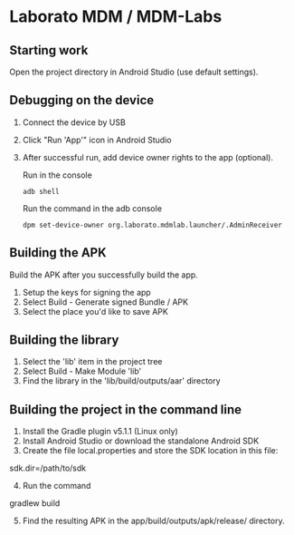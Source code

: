 # Laborato MDM / MDM-Labs

## Starting work

Open the project directory in Android Studio (use default settings).

## Debugging on the device

1. Connect the device by USB
2. Click "Run 'App'" icon in Android Studio
3. After successful run, add device owner rights to the app (optional).

    Run in the console
   
    `adb shell`

    Run the command in the adb console
   
    `dpm set-device-owner org.laborato.mdmlab.launcher/.AdminReceiver`

## Building the APK

Build the APK after you successfully build the app.

1. Setup the keys for signing the app
2. Select Build - Generate signed Bundle / APK
3. Select the place you'd like to save APK

## Building the library

1. Select the 'lib' item in the project tree
2. Select Build - Make Module 'lib'
3. Find the library in the 'lib/build/outputs/aar' directory

## Building the project in the command line

1. Install the Gradle plugin v5.1.1 (Linux only)
2. Install Android Studio or download the standalone Android SDK
3. Create the file local.properties and store the SDK location in this file:

sdk.dir=/path/to/sdk

4. Run the command

gradlew build

5. Find the resulting APK in the app/build/outputs/apk/release/ directory.

